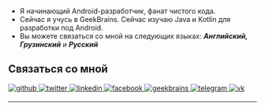 ### <div align="center">
- Я начинающий Android-разработчик, фанат чистого кода.
- Сейчас я учусь в GeekBrains. Сейчас изучаю Java и Kotlin для разработки под Android.
- Вы можете связаться со мной на следующих языках: ***Английский,*** ***Грузинский*** и ***Русский***

## Связаться со мной
<a href="https://github.com/zurbaevi" target="_blank">
<img src=https://img.shields.io/badge/github-%2324292e.svg?&style=for-the-badge&logo=github&logoColor=white alt=github style="margin-bottom: 5px;" />
</a>
<a href="https://twitter.com/zurbaevi" target="_blank">
<img src=https://img.shields.io/badge/twitter-%2300acee.svg?&style=for-the-badge&logo=twitter&logoColor=white alt=twitter style="margin-bottom: 5px;" />
</a>
<a href="https://www.linkedin.com/in/zurbaevi/" target="_blank">
<img src=https://img.shields.io/badge/linkedin-%231E77B5.svg?&style=for-the-badge&logo=linkedin&logoColor=white alt=linkedin style="margin-bottom: 5px;" />
</a>
<a href="https://www.facebook.com/zurbaevi" target="_blank">
<img src=https://img.shields.io/badge/facebook-%232E87FB.svg?&style=for-the-badge&logo=facebook&logoColor=white alt=facebook style="margin-bottom: 5px;" />
</a>  
<a href="https://geekbrains.ru/users/4706985" target="_blank">
<img src=https://img.shields.io/badge/geekbrains%20-%23E4405F.svg?&style=for-the-badge&logo=mail.ru&logoColor=white alt=geekbrains style="margin-bottom: 5px;" />
</a>
<a href="https://t.me/zurbaevi" target="_blank">
<img src=https://img.shields.io/badge/telegram-%231E77B5.svg?&style=for-the-badge&logo=telegram&logoColor=white alt=telegram style="margin-bottom: 5px;" />
</a>  
<a href="https://vk.com/zurbaevi" target="_blank">
<img src=https://img.shields.io/badge/VKontakte-%231E77B5.svg?&style=for-the-badge&logo=vk&logoColor=white alt=vk style="margin-bottom: 5px;" />
</a>  

___
